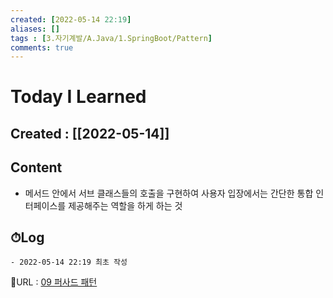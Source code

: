```yaml
---
created: [2022-05-14 22:19]
aliases: []
tags : [3.자기계발/A.Java/1.SpringBoot/Pattern]
comments: true
---
```


# Today I Learned
## Created : [[2022-05-14]]
## Content
- 메서드 안에서 서브 클래스들의 호출을 구현하여 사용자 입장에서는 간단한 통합 인터페이스를 제공해주는 역할을 하게 하는 것

## ⏱Log
	- 2022-05-14 22:19 최초 작성


📙URL : [09 퍼사드 패턴](https://lktprogrammer.tistory.com/42)